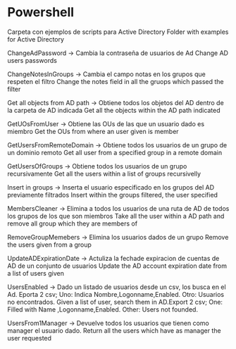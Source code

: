 # Powershell

Carpeta con ejemplos de scripts para Active Directory
Folder with examples for Active Directory

ChangeAdPassword -> Cambia la contraseña de usuarios de Ad
                    Change AD users passwords

ChangeNotesInGroups ->  Cambia el campo notas en los grupos que respeten el filtro
                        Change the notes field in all the gruops which passed the filter

Get all objects from AD path -> Obtiene todos los objetos del AD dentro de la carpeta de AD indicada
                                Get all the objects within the AD path indicated

GetUOsFromUser ->   Obtiene las OUs de las que un usuario dado es miembro
                    Get the OUs from where an user given is member

GetUsersFromRemoteDomain -> Obtiene todos los usuarios de un grupo de un dominio remoto
                            Get all user from a specified group in a remote domain

GetUsersOfGroups -> Obtiene todos los usuarios de un grupo recursivamente
                    Get all the users within a list of groups recursivelly

Insert in groups -> Inserta el usuario especificado en los grupos del AD previamente filtrados
                    Insert within the groups filtered, the user specified
  
MembersCleaner -> Elimina a todos los usuarios de una ruta de AD de todos los grupos de                     los que son miembros
                  Take all the user within a AD path and remove all group which they are   members of
                  
RemoveGroupMemebers ->  Elimina los usuarios dados de un grupo
                        Remove the users given from a group
                        
UpdateADExpirationDate ->   Actuliza la fechade expiracion de cuentas de AD de un conjunto                             de usuarios
                            Update the AD account expiration date from a list of users given 
                            
                  
UsersEnabled -> Dado un listado de usuarios desde un csv, los busca en el Ad. Eporta 2                     csv; Uno: Indica Nombre,Logonname,Enabled. Otro: Usuarios no encontrados.
                Given a list of user, search them in AD.Export 2 csv; One: Filled with Name ,Logonname,Enabled. Other: Users not founded.

UsersFrom1Manager ->    Devuelve todos los usuarios que tienen como manager el usuario dado.
                        Return all the users which have as manager the user requested
                        
                        
                        